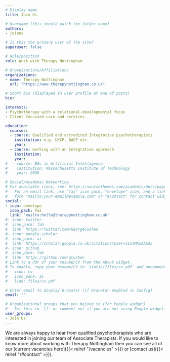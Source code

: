 ```yaml
---
# Display name
title: Join Us

# Username (this should match the folder name)
authors:
- joinus

# Is this the primary user of the site?
superuser: false

# Role/position
role: Work with Therapy Nottingham

# Organizations/Affiliations
organizations:
- name: Therapy Nottingham
  url: "https://www.therapynottingham.co.uk"

# Short bio (displayed in user profile at end of posts)
bio: 

interests:
- Psychotherapy with a relational-developmental focus
- Client focussed care and services

education:
  courses:
  - course: Qualified and accredited Integrative psychotherapists
    institution: e.g. UKCP, BACP etc.
    year: 
  - course: working with an Integrative approach
    institution:
    year: 
#  - course: BSc in Artificial Intelligence
#    institution: Massachusetts Institute of Technology
#    year: 2008

# Social/Academic Networking
# For available icons, see: https://sourcethemes.com/academic/docs/page-builder/#icons
#   For an email link, use "fas" icon pack, "envelope" icon, and a link in the
#   form "mailto:your-email@example.com" or "#contact" for contact widget.
social:
- icon: envelope
  icon_pack: fas
  link: 'mailto:hello@therapynottingham.co.uk'
#- icon: twitter
#  icon_pack: fab
#  link: https://twitter.com/GeorgeCushen
#- icon: google-scholar
#  icon_pack: ai
#  link: https://scholar.google.co.uk/citations?user=sIwtMXoAAAAJ
#- icon: github
#  icon_pack: fab
#  link: https://github.com/gcushen
# Link to a PDF of your resume/CV from the About widget.
# To enable, copy your resume/CV to `static/files/cv.pdf` and uncomment the lines below.
# - icon: cv
#   icon_pack: ai
#   link: files/cv.pdf

# Enter email to display Gravatar (if Gravatar enabled in Config)
email: ""

# Organizational groups that you belong to (for People widget)
#   Set this to `[]` or comment out if you are not using People widget.
user_groups:
- Join Us
---
```


We are always happy to hear from qualified psychotherapists who are interested in joining our team of Associate Therapists. If you would like to know more about working with Therapy Nottingham then you can see all of our [current vacancies here]({{< relref "/vacancies" >}}) or [contact us]({{< relref "/#contact" >}}).
